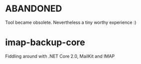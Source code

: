 # ABANDONED
Tool became obsolete. Nevertheless a tiny worthy experience :)

# imap-backup-core
Fiddling around with .NET Core 2.0, MailKit and IMAP
